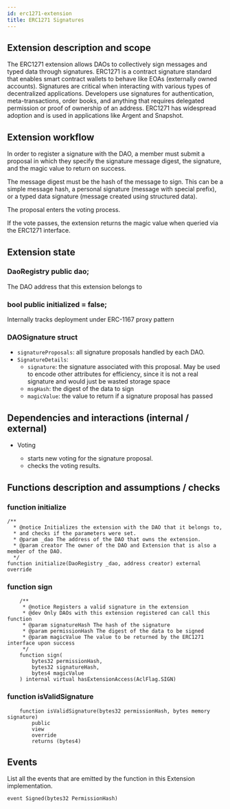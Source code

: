 ```yaml
---
id: erc1271-extension
title: ERC1271 Signatures
---
```


## Extension description and scope

The ERC1271 extension allows DAOs to collectively sign messages and typed data through signatures. ERC1271 is a contract signature standard that enables smart contract wallets to behave like EOAs (externally owned accounts). Signatures are critical when interacting with various types of decentralized applications. Developers use signatures for authentication, meta-transactions, order books, and anything that requires delegated permission or proof of ownership of an address. ERC1271 has widespread adoption and is used in applications like Argent and Snapshot.

## Extension workflow

In order to register a signature with the DAO, a member must submit a proposal in which they specify the signature message digest, the signature, and the magic value to return on success.

The message digest must be the hash of the message to sign. This can be a simple message hash, a personal signature (message with special prefix), or a typed data signature (message created using structured data).

The proposal enters the voting process.

If the vote passes, the extension returns the magic value when queried via the ERC1271 interface.

## Extension state

### DaoRegistry public dao;

The DAO address that this extension belongs to

### bool public initialized = false;

Internally tracks deployment under ERC-1167 proxy pattern

### DAOSignature struct

- `signatureProposals`: all signature proposals handled by each DAO.
- `SignatureDetails`:
  - `signature`: the signature associated with this proposal. May be used to encode other attributes for efficiency, since it is not a real signature and would just be wasted storage space
  - `msgHash`: the digest of the data to sign
  - `magicValue`: the value to return if a signature proposal has passed

## Dependencies and interactions (internal / external)

- Voting

  - starts new voting for the signature proposal.
  - checks the voting results.

## Functions description and assumptions / checks

### function initialize

```solidity
/**
  * @notice Initializes the extension with the DAO that it belongs to,
  * and checks if the parameters were set.
  * @param _dao The address of the DAO that owns the extension.
  * @param creator The owner of the DAO and Extension that is also a member of the DAO.
  */
function initialize(DaoRegistry _dao, address creator) external override
```

### function sign

```solidity
    /**
     * @notice Registers a valid signature in the extension
     * @dev Only DAOs with this extension registered can call this function
     * @param signatureHash The hash of the signature
     * @param permissionHash The digest of the data to be signed
     * @param magicValue The value to be returned by the ERC1271 interface upon success
     */
    function sign(
        bytes32 permissionHash,
        bytes32 signatureHash,
        bytes4 magicValue
    ) internal virtual hasExtensionAccess(AclFlag.SIGN)
```

### function isValidSignature

```solidity
    function isValidSignature(bytes32 permissionHash, bytes memory signature)
        public
        view
        override
        returns (bytes4)
```

## Events

List all the events that are emitted by the function in this Extension implementation.

`event Signed(bytes32 PermissionHash)`
